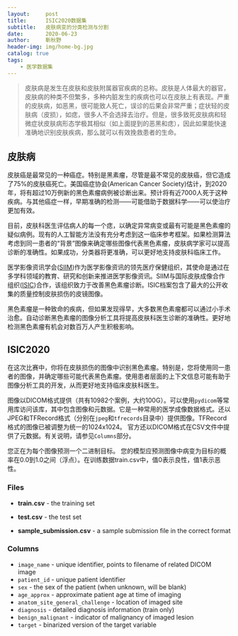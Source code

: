 ```yaml
---
layout:     post
title:      ISIC2020数据集
subtitle:   皮肤病变的分类检测与分割
date:       2020-06-23
author:     靳秋野
header-img: img/home-bg.jpg
catalog: true
tags:
    - 医学数据集
---
```


>皮肤病是发生在皮肤和皮肤附属器官疾病的总称。皮肤是人体最大的器官，皮肤病的种类不但繁多，多种内脏发生的疾病也可以在皮肤上有表现。严重的皮肤病，如恶黑，很可能致人死亡，误诊的后果会非常严重；症状轻的皮肤病（皮损），如痣，很多人不会选择去治疗。但是，很多致死皮肤病和轻微症状皮肤病形态学极其相似（如上面提到的恶黑和痣），因此如果能快速准确地识别皮肤疾病，那么就可以有效挽救患者的生命。

## 皮肤病

皮肤癌是最常见的一种癌症。特别是黑素瘤，尽管是最不常见的皮肤癌，但它造成了75%的皮肤癌死亡。美国癌症协会(American Cancer Society)估计，到2020年，将有超过10万例新的黑色素瘤病例被诊断出来。预计将有近7000人死于这种疾病。与其他癌症一样，早期准确的检测——可能借助于数据科学——可以使治疗更加有效。

目前，皮肤科医生评估病人的每一个痣，以确定异常病变或最有可能是黑色素瘤的疑似病例。现有的人工智能方法没有充分考虑到这一临床参考框架。如果检测算法考虑到同一患者的“背景”图像来确定哪些图像代表黑色素瘤，皮肤病学家可以提高诊断的准确性。如果成功，分类器将更准确，可以更好地支持皮肤科临床工作。

医学影像资讯学会([SIIM](https://siim.org/))作为医学影像资讯的领先医疗保健组织，其使命是通过在多学科领域的教育、研究和创新来推进医学影像资讯。SIIM与国际皮肤成像合作组织([ISIC](https://www.isic-archive.com/))合作，该组织致力于改善黑色素瘤诊断。ISIC档案包含了最大的公开收集的质量控制皮肤损伤的皮镜图像。

黑色素瘤是一种致命的疾病，但如果发现得早，大多数黑色素瘤都可以通过小手术治愈。自动诊断黑色素瘤的图像分析工具将提高皮肤科医生诊断的准确性。更好地检测黑色素瘤有机会对数百万人产生积极影响。

## ISIC2020

在这次比赛中，你将在皮肤损伤的图像中识别黑色素瘤。特别是，您将使用同一患者的图像，并确定哪些可能代表黑色素瘤。使用患者层面的上下文信息可能有助于图像分析工具的开发，从而更好地支持临床皮肤科医生。

图像以DICOM格式提供（共有10982个案例，大约100G）。可以使用`pydicom`等常用库访问该库，其中包含图像和元数据。它是一种常用的医学成像数据格式。还以JPEG和TFRecord格式（分别在`jpeg`和`tfrecords`目录中）提供图像。TFRecord格式的图像已被调整为统一的1024x1024。 官方还以DICOM格式在CSV文件中提供了元数据。有关说明，请参见`Columns`部分。

您正在为每个图像预测一个二进制目标。 您的模型应预测图像中病变为目标的概率在0.0到1.0之间（浮点）。在训练数据train.csv中，值0表示良性，值1表示恶性。

### Files

- **train.csv** - the training set

- **test.csv** - the test set

- **sample_submission.csv** - a sample submission file in the correct format

### Columns

- `image_name` - unique identifier, points to filename of related DICOM image
- `patient_id` - unique patient identifier
- `sex` - the sex of the patient (when unknown, will be blank)
- `age_approx` - approximate patient age at time of imaging
- `anatom_site_general_challenge` - location of imaged site
- `diagnosis` - detailed diagnosis information (train only)
- `benign_malignant` - indicator of malignancy of imaged lesion
- `target` - binarized version of the target variable







